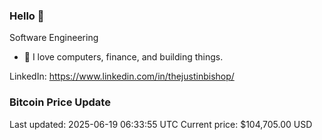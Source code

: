 ### Hello 🤙  

Software Engineering

- 🔭 I love computers, finance, and building things.
  
LinkedIn: https://www.linkedin.com/in/thejustinbishop/  









































































































































































































































































































































































































































































































































































































































































































































### Bitcoin Price Update
Last updated: 2025-06-19 06:33:55 UTC
Current price: $104,705.00 USD
